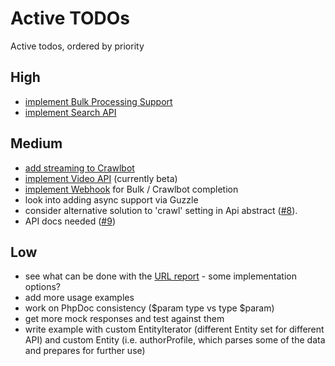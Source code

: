 # Active TODOs

Active todos, ordered by priority

## High

- [implement Bulk Processing Support](https://github.com/Swader/diffbot-php-client/issues/3)
- [implement Search API](https://github.com/Swader/diffbot-php-client/issues/2)

## Medium

- [add streaming to Crawlbot](https://github.com/Swader/diffbot-php-client/issues/5)
- [implement Video API](https://github.com/Swader/diffbot-php-client/issues/6) (currently beta)
- [implement Webhook](https://github.com/Swader/diffbot-php-client/issues/7) for Bulk / Crawlbot completion
- look into adding async support via Guzzle
- consider alternative solution to 'crawl' setting in Api abstract ([#8](https://github.com/Swader/diffbot-php-client/issues/8)).
- API docs needed ([#9](https://github.com/Swader/diffbot-php-client/issues/3))

## Low

- see what can be done with the [URL report](https://www.diffbot.com/dev/docs/crawl/) - some implementation options?
- add more usage examples
- work on PhpDoc consistency ($param type vs type $param)
- get more mock responses and test against them
- write example with custom EntityIterator (different Entity set for different API) and custom Entity (i.e. authorProfile, which parses some of the data and prepares for further use)